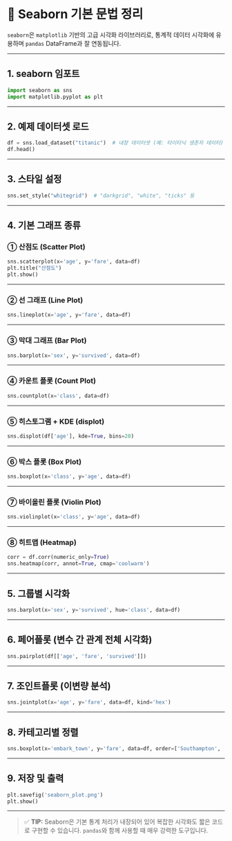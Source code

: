 # 🌊 Seaborn 기본 문법 정리

`seaborn`은 `matplotlib` 기반의 고급 시각화 라이브러리로, 통계적 데이터 시각화에 유용하며 `pandas` DataFrame과 잘 연동됩니다.

---

## 1. seaborn 임포트

```python
import seaborn as sns
import matplotlib.pyplot as plt
```

---

## 2. 예제 데이터셋 로드

```python
df = sns.load_dataset("titanic")  # 내장 데이터셋 (예: 타이타닉 생존자 데이터)
df.head()
```

---

## 3. 스타일 설정

```python
sns.set_style("whitegrid")  # "darkgrid", "white", "ticks" 등
```

---

## 4. 기본 그래프 종류

### ① 산점도 (Scatter Plot)

```python
sns.scatterplot(x='age', y='fare', data=df)
plt.title("산점도")
plt.show()
```

---

### ② 선 그래프 (Line Plot)

```python
sns.lineplot(x='age', y='fare', data=df)
```

---

### ③ 막대 그래프 (Bar Plot)

```python
sns.barplot(x='sex', y='survived', data=df)
```

---

### ④ 카운트 플롯 (Count Plot)

```python
sns.countplot(x='class', data=df)
```

---

### ⑤ 히스토그램 + KDE (displot)

```python
sns.displot(df['age'], kde=True, bins=20)
```

---

### ⑥ 박스 플롯 (Box Plot)

```python
sns.boxplot(x='class', y='age', data=df)
```

---

### ⑦ 바이올린 플롯 (Violin Plot)

```python
sns.violinplot(x='class', y='age', data=df)
```

---

### ⑧ 히트맵 (Heatmap)

```python
corr = df.corr(numeric_only=True)
sns.heatmap(corr, annot=True, cmap='coolwarm')
```

---

## 5. 그룹별 시각화

```python
sns.barplot(x='sex', y='survived', hue='class', data=df)
```

---

## 6. 페어플롯 (변수 간 관계 전체 시각화)

```python
sns.pairplot(df[['age', 'fare', 'survived']])
```

---

## 7. 조인트플롯 (이변량 분석)

```python
sns.jointplot(x='age', y='fare', data=df, kind='hex')
```

---

## 8. 카테고리별 정렬

```python
sns.boxplot(x='embark_town', y='fare', data=df, order=['Southampton', 'Cherbourg', 'Queenstown'])
```

---

## 9. 저장 및 출력

```python
plt.savefig('seaborn_plot.png')
plt.show()
```

---

> ✅ **TIP:** Seaborn은 기본 통계 처리가 내장되어 있어 복잡한 시각화도 짧은 코드로 구현할 수 있습니다. `pandas`와 함께 사용할 때 매우 강력한 도구입니다.

